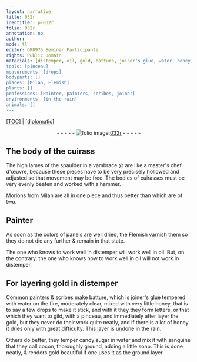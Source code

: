 ```yaml
---
layout: narrative
title: 032r
identifier: p-032r
folio: 032r
annotation: no
author:
mode: tl
editor: GR8975 Seminar Participants
rights: Public Domain
materials: [distemper, oil, gold, batture, joiner's glue, water, honey, gild, candy sugar, sanguine, cocon, soap]
tools: [pinceau]
measurements: [drops]
bodyparts: []
places: [Milan, Flemish]
plants: []
professions: [Painter, painters, scribes, joiner]
environments: [in the rain]
animals: []
---
```


 <p><a href="{{ site.baseurl }}/translation/">[TOC]</a> | <a href="{{ site.baseurl }}/texts/p-032r_tc/" target="_blank">[diplomatic]</a></p><div class="folio" align="center">- - - - - <a href="http://gallica.bnf.fr/ark:/12148/btv1b10500001g/f69.image" target="_blank"><img src="https://cu-mkp.github.io/2017-workshop-edition/assets/photo-icon.png" alt="folio image: " style="display:inline-block; margin-bottom:-3px;"/>032r</a> - - - - - </div>  
  

## The body of the cuirass

 
The high lames of the spaulder in a vambrace @ are like a master's chef d'œuvre, because these pieces have to be very precisely hollowed and adjusted so that movement may be free. The bodies of cuirasses must be very evenly beaten and worked with a hammer.
 
Morions from <span class="pl">Milan</span> are all in one piece and thus better than which are of two.
 
 
  

## <span class="pro">Painter</span>

 
As soon as the colors of panels are well dried, the <span class="pl">Flemish</span> varnish them so they do not die any further & remain in that state.
 
The one who knows to work well in <span class="m">distemper</span> will work well in <span class="m">oil</span>. But, on the contrary, the one who knows how to work well in <span class="m">oil</span> will not work in <span class="m">distemper</span>.
 
 
  

## For layering <span class="m">gold</span> in distemper

 
Common <span class="pro">painters</span> & <span class="pro">scribes</span> make <span class="m">batture</span>, which is <span class="m"><span class="pro">joiner</span>'s glue</span> tempered with <span class="m">water</span> on the fire, moderately clear, mixed with very little <span class="m">honey</span>, that is to say a few <span class="ms">drops</span> to make it stick, and with it they they form letters, or that which they want to <span class="m">gild</span>, with a <span class="tl">pinceau</span>, and immediately after layer the <span class="m">gold</span>, but they never do their work quite neatly, and if there is a lot of <span class="m">honey</span> it dries only with great difficulty. This layer is undone <span class="env">in the rain</span>.
 
Others do better, they temper <span class="m">candy sugar</span> in <span class="m">water</span> and mix it with <span class="m">sanguine</span> that they call <span class="m">cocon</span>, thoroughly ground, adding a little <span class="m">soap</span>. This is done neatly, & renders <span class="m">gold</span> beautiful if one uses it as the ground layer.
 
 